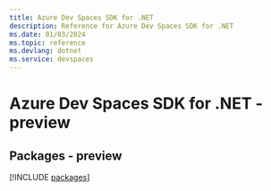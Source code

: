 ```yaml
---
title: Azure Dev Spaces SDK for .NET
description: Reference for Azure Dev Spaces SDK for .NET
ms.date: 01/03/2024
ms.topic: reference
ms.devlang: dotnet
ms.service: devspaces
---
```

# Azure Dev Spaces SDK for .NET - preview
## Packages - preview
[!INCLUDE [packages](dev-spaces-index.md)]